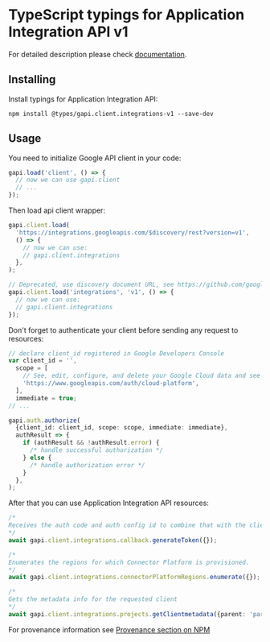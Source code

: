 # TypeScript typings for Application Integration API v1

For detailed description please check [documentation](https://cloud.google.com/application-integration).

## Installing

Install typings for Application Integration API:

```
npm install @types/gapi.client.integrations-v1 --save-dev
```

## Usage

You need to initialize Google API client in your code:

```typescript
gapi.load('client', () => {
  // now we can use gapi.client
  // ...
});
```

Then load api client wrapper:

```typescript
gapi.client.load(
  'https://integrations.googleapis.com/$discovery/rest?version=v1',
  () => {
    // now we can use:
    // gapi.client.integrations
  },
);
```

```typescript
// Deprecated, use discovery document URL, see https://github.com/google/google-api-javascript-client/blob/master/docs/reference.md#----gapiclientloadname----version----callback--
gapi.client.load('integrations', 'v1', () => {
  // now we can use:
  // gapi.client.integrations
});
```

Don't forget to authenticate your client before sending any request to resources:

```typescript
// declare client_id registered in Google Developers Console
var client_id = '',
  scope = [
    // See, edit, configure, and delete your Google Cloud data and see the email address for your Google Account.
    'https://www.googleapis.com/auth/cloud-platform',
  ],
  immediate = true;
// ...

gapi.auth.authorize(
  {client_id: client_id, scope: scope, immediate: immediate},
  authResult => {
    if (authResult && !authResult.error) {
      /* handle successful authorization */
    } else {
      /* handle authorization error */
    }
  },
);
```

After that you can use Application Integration API resources: <!-- TODO: make this work for multiple namespaces -->

```typescript
/*
Receives the auth code and auth config id to combine that with the client id and secret to retrieve access tokens from the token endpoint. Returns either a success or error message when it's done.
*/
await gapi.client.integrations.callback.generateToken({});

/*
Enumerates the regions for which Connector Platform is provisioned.
*/
await gapi.client.integrations.connectorPlatformRegions.enumerate({});

/*
Gets the metadata info for the requested client
*/
await gapi.client.integrations.projects.getClientmetadata({parent: 'parent'});
```

For provenance information see [Provenance section on NPM](https://www.npmjs.com/package/@maxim_mazurok/gapi.client.integrations-v1#Provenance:~:text=none-,Provenance,-Built%20and%20signed)
